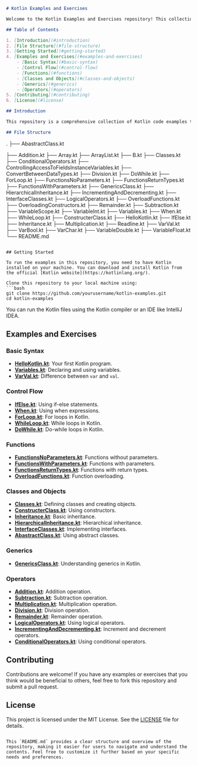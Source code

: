 ```markdown
# Kotlin Examples and Exercises

Welcome to the Kotlin Examples and Exercises repository! This collection of Kotlin code snippets is designed to help you learn and understand the Kotlin programming language through practical examples and exercises.

## Table of Contents

1. [Introduction](#introduction)
2. [File Structure](#file-structure)
3. [Getting Started](#getting-started)
4. [Examples and Exercises](#examples-and-exercises)
    - [Basic Syntax](#basic-syntax)
    - [Control Flow](#control-flow)
    - [Functions](#functions)
    - [Classes and Objects](#classes-and-objects)
    - [Generics](#generics)
    - [Operators](#operators)
5. [Contributing](#contributing)
6. [License](#license)

## Introduction

This repository is a comprehensive collection of Kotlin code examples that cover a wide range of topics from basic syntax to advanced concepts. Whether you are a beginner looking to learn Kotlin or an experienced developer wanting to brush up on specific topics, you'll find these examples helpful.

## File Structure

```
.
├── AbastractClass.kt

├── Addition.kt
├── Array.kt
├── ArrayList.kt
├── B.kt
├── Classes.kt
├── ConditionalOperators.kt
├── ControllingAccessToFieldsInstanceVariables.kt
├── ConvertBetweenDataTypes.kt
├── Division.kt
├── DoWhile.kt
├── ForLoop.kt
├── FunctionsNoParameters.kt
├── FunctionsReturnTypes.kt
├── FunctionsWithParameters.kt
├── GenericsClass.kt
├── HierarchicalInheritance.kt
├── IncrementingAndDecrementing.kt
├── InterfaceClasses.kt
├── LogicalOperators.kt
├── OverloadFunctions.kt
├── OverloadingConstructors.kt
├── Remainder.kt
├── Subtraction.kt
├── VariableScope.kt
├── VariableInt.kt
├── Variables.kt
├── When.kt
├── WhileLoop.kt
├── ConstructerClass.kt
├── HelloKotlin.kt
├── IfElse.kt
├── Inheritance.kt
├── Multiplication.kt
├── Readline.kt
├── VarVal.kt
├── VarBool.kt
├── VarChar.kt
├── VariableDouble.kt
├── VariableFloat.kt
└── README.md
```

## Getting Started

To run the examples in this repository, you need to have Kotlin installed on your machine. You can download and install Kotlin from the official [Kotlin website](https://kotlinlang.org/).

Clone this repository to your local machine using:
```bash
git clone https://github.com/yourusername/kotlin-examples.git
cd kotlin-examples
```

You can run the Kotlin files using the Kotlin compiler or an IDE like IntelliJ IDEA.

## Examples and Exercises

### Basic Syntax
- **[HelloKotlin.kt](hello%20kotlin.kt)**: Your first Kotlin program.
- **[Variables.kt](Variables.kt)**: Declaring and using variables.
- **[VarVal.kt](var%20&%20val.kt)**: Difference between `var` and `val`.

### Control Flow
- **[IfElse.kt](if%20else.kt)**: Using if-else statements.
- **[When.kt](When.kt)**: Using when expressions.
- **[ForLoop.kt](For%20loop.kt)**: For loops in Kotlin.
- **[WhileLoop.kt](While%20loop.kt)**: While loops in Kotlin.
- **[DoWhile.kt](Do%20while.kt)**: Do-while loops in Kotlin.

### Functions
- **[FunctionsNoParameters.kt](Functions%20No%20parameters.kt)**: Functions without parameters.
- **[FunctionsWithParameters.kt](Functions%20With%20Parameters.kt)**: Functions with parameters.
- **[FunctionsReturnTypes.kt](Functions%20Return%20Types.kt)**: Functions with return types.
- **[OverloadFunctions.kt](Overload%20functions.kt)**: Function overloading.

### Classes and Objects
- **[Classes.kt](Classes.kt)**: Defining classes and creating objects.
- **[ConstructerClass.kt](constructer%20class.kt)**: Using constructors.
- **[Inheritance.kt](inheritance.kt)**: Basic inheritance.
- **[HierarchicalInheritance.kt](Hierarchical%20inheritance.kt)**: Hierarchical inheritance.
- **[InterfaceClasses.kt](Interface%20Classes.kt)**: Implementing interfaces.
- **[AbastractClass.kt](AbastractClass.kt)**: Using abstract classes.

### Generics
- **[GenericsClass.kt](GenericsClass.kt)**: Understanding generics in Kotlin.

### Operators
- **[Addition.kt](Addition.kt)**: Addition operation.
- **[Subtraction.kt](Subtraction.kt)**: Subtraction operation.
- **[Multiplication.kt](multiplication.kt)**: Multiplication operation.
- **[Division.kt](Division.kt)**: Division operation.
- **[Remainder.kt](Remainder.kt)**: Remainder operation.
- **[LogicalOperators.kt](Logical%20Operators.kt)**: Using logical operators.
- **[IncrementingAndDecrementing.kt](Incrementing%20and%20Decrementing.kt)**: Increment and decrement operators.
- **[ConditionalOperators.kt](Conditional%20operators.kt)**: Using conditional operators.

## Contributing

Contributions are welcome! If you have any examples or exercises that you think would be beneficial to others, feel free to fork this repository and submit a pull request.

## License

This project is licensed under the MIT License. See the [LICENSE](LICENSE) file for details.

```

This `README.md` provides a clear structure and overview of the repository, making it easier for users to navigate and understand the contents. Feel free to customize it further based on your specific needs and preferences.

